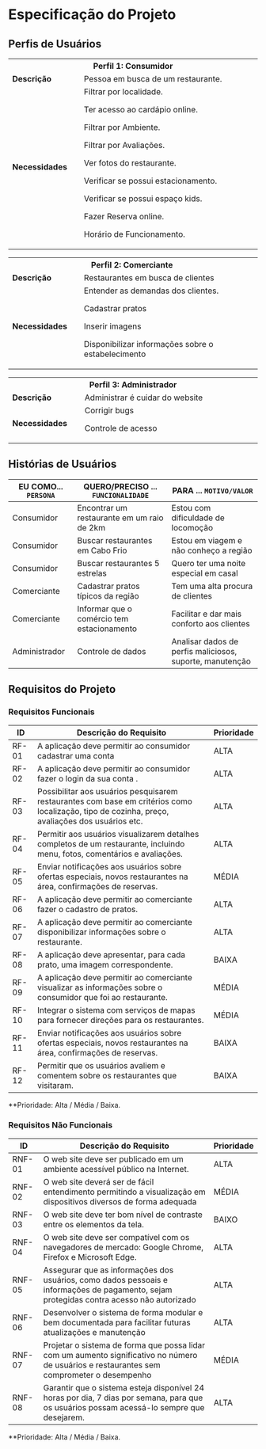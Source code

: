 # Especificação do Projeto

## Perfis de Usuários
<table>
<tbody>
<tr>
<th colspan="2">Perfil 1: Consumidor </th>
</tr>
<tr>
<td width="150px"><b>Descrição</b></td>
<td width="600px">
Pessoa em busca de um restaurante. 
</td>
</tr>
<tr>
<td><b>Necessidades</b></td>
<td>
Filtrar por localidade. 

Ter acesso ao cardápio online. 

Filtrar por Ambiente. 

Filtrar por Avaliações. 

Ver fotos do restaurante. 

Verificar se possui estacionamento. 

Verificar se possui espaço kids. 

Fazer Reserva online. 

Horário de Funcionamento. 
</td>
</tr>
</tbody>
</table>

<table>
<tbody>
<tr>
<th colspan="2">Perfil 2: Comerciante  </th>
</tr>
<tr>
<td width="150px"><b>Descrição</b></td>
<td width="600px">
Restaurantes em busca de clientes 
</td>
</tr>
<tr>
<td><b>Necessidades</b></td>
<td>
Entender as demandas dos clientes. 

Cadastrar pratos  

Inserir imagens  

Disponibilizar informações sobre o estabelecimento  
</td>
</tr>
</tbody>
</table>

<table>
<tbody>
<tr>
<th colspan="3">Perfil 3: Administrador   </th>
</tr>
<tr>
<td width="150px"><b>Descrição</b></td>
<td width="600px">
Administrar é cuidar do website
</td>
</tr>
<tr>
<td><b>Necessidades</b></td>
<td>
Corrigir bugs  
  
Controle de acesso 
</td>
</tr>
</tbody>
</table>



## Histórias de Usuários
|EU COMO... `PERSONA`| QUERO/PRECISO ... `FUNCIONALIDADE`                                             |PARA ... `MOTIVO/VALOR`                 |
|--------------------|--------------------------------------------------------------------------------|----------------------------------------|
|Consumidor  | Encontrar um restaurante em um raio de 2km  | Estou com dificuldade de locomoção   |
|Consumidor  | Buscar restaurantes em Cabo Frio   | Estou em viagem e não conheço a região   |
|Consumidor |Buscar restaurantes 5 estrelas   | Quero ter uma noite especial em casal    |
|Comerciante | Cadastrar pratos típicos da região    | Tem uma alta procura de clientes   |
|Comerciante | Informar que o comércio tem estacionamento  | Facilitar e dar mais conforto aos clientes |
|Administrador   |Controle de dados   | Analisar dados de perfis maliciosos, suporte, manutenção  |


## Requisitos do Projeto

### Requisitos Funcionais

|ID    | Descrição do Requisito  | Prioridade |
|------|-----------------------------------------|----|
|RF-01| A aplicação deve permitir ao consumidor cadastrar uma conta  | ALTA | 
|RF-02| A aplicação deve permitir ao consumidor fazer o login da sua conta .   | ALTA | 
|RF-03| Possibilitar aos usuários pesquisarem restaurantes com base em critérios como localização, tipo de cozinha, preço, avaliações dos usuários etc.     | ALTA |
|RF-04| Permitir aos usuários visualizarem detalhes completos de um restaurante, incluindo menu, fotos, comentários e avaliações.    | ALTA |
|RF-05|Enviar notificações aos usuários sobre ofertas especiais, novos restaurantes na área, confirmações de reservas.   | MÉDIA   |
|RF-06|A aplicação deve permitir ao comerciante fazer o cadastro de pratos.    | ALTA  |
|RF-07| A aplicação deve permitir ao comerciante disponibilizar informações sobre o restaurante.    | ALTA |
|RF-08|   A aplicação deve apresentar, para cada prato, uma imagem correspondente.   | BAIXA |
|RF-09| A aplicação deve permitir ao comerciante visualizar as informações sobre o consumidor que foi ao restaurante.   | MÉDIA |
|RF-10| Integrar o sistema com serviços de mapas para fornecer direções para os restaurantes.   | MÉDIA  |
|RF-11| Enviar notificações aos usuários sobre ofertas especiais, novos restaurantes na área, confirmações de reservas.   | BAIXA |
|RF-12| Permitir que os usuários avaliem e comentem sobre os restaurantes que visitaram.   | BAIXA |

**Prioridade: Alta / Média / Baixa.  

### Requisitos Não Funcionais

|ID     | Descrição do Requisito  |Prioridade |
|-------|-------------------------|----|
|RNF-01| O web site deve ser publicado em um ambiente acessível público na Internet.   | ALTA | 
|RNF-02| O web site deverá ser de fácil entendimento permitindo a visualização em dispositivos diversos de forma adequada  | MÉDIA | 
|RNF-03| O web site deve ter bom nível de contraste entre os elementos da tela.    | BAIXO | 
|RNF-04| O web site deve ser compatível com os navegadores de mercado: Google Chrome, Firefox e Microsoft Edge.   | ALTA | 
|RNF-05| Assegurar que as informações dos usuários, como dados pessoais e informações de pagamento, sejam protegidas contra acesso não autorizado   | ALTA | 
|RNF-06| Desenvolver o sistema de forma modular e bem documentada para facilitar futuras atualizações e manutenção | ALTA | 
|RNF-07| Projetar o sistema de forma que possa lidar com um aumento significativo no número de usuários e restaurantes sem comprometer o desempenho   | MÉDIA | 
|RNF-08| Garantir que o sistema esteja disponível 24 horas por dia, 7 dias por semana, para que os usuários possam acessá-lo sempre que desejarem.  | ALTA |


**Prioridade: Alta / Média / Baixa.
